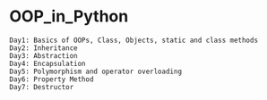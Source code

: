 # OOP_in_Python
    Day1: Basics of OOPs, Class, Objects, static and class methods
    Day2: Inheritance
    Day3: Abstraction
    Day4: Encapsulation
    Day5: Polymorphism and operator overloading
    Day6: Property Method
    Day7: Destructor